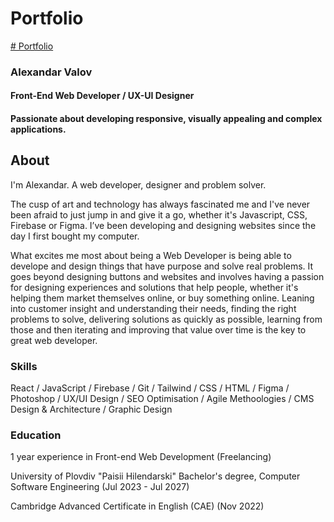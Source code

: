 # Portfolio

[# Portfolio](https://e-commerce-app-cf00d.web.app/ "# See the demo")

### Alexandar Valov

#### Front-End Web Developer / UX-UI Designer
#### Passionate about developing responsive, visually appealing and complex applications.

## About
I'm Alexandar. A web developer, designer and problem solver.

The cusp of art and technology has always fascinated me and I've never been afraid to just jump in and give it a go, whether it's Javascript, CSS, Firebase or Figma. I’ve been developing and designing websites since the day I first bought my computer.

What excites me most about being a Web Developer is being able to develope and design things that have purpose and solve real problems. It goes beyond designing buttons and websites and involves having a passion for designing experiences and solutions that help people, whether it's helping them market themselves online, or buy something online. Leaning into customer insight and understanding their needs, finding the right problems to solve, delivering solutions as quickly as possible, learning from those and then iterating and improving that value over time is the key to great web developer.

### Skills
React / JavaScript / Firebase / Git / Tailwind / CSS / HTML / Figma / Photoshop / UX/UI Design / SEO Optimisation / Agile Methoologies / CMS Design & Architecture / Graphic Design

### Education
1 year experience in Front-end Web Development (Freelancing)

University of Plovdiv "Paisii Hilendarski"
Bachelor's degree, Computer Software Engineering
(Jul 2023 - Jul 2027)

Cambridge Advanced Certificate in English (CAE) (Nov 2022)
